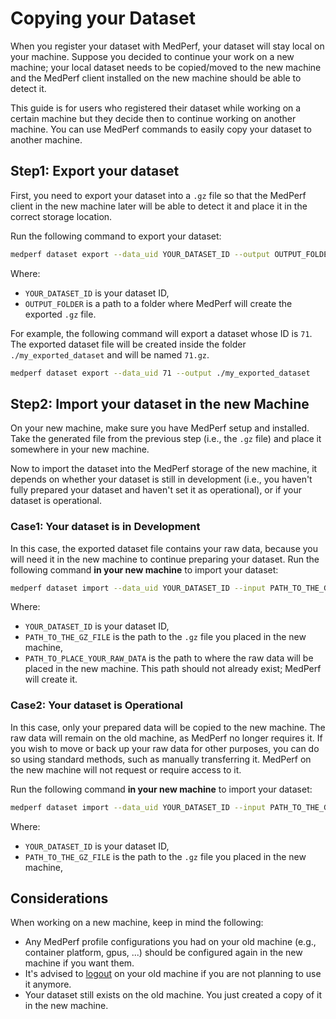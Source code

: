 # Copying your Dataset

When you register your dataset with MedPerf, your dataset will stay local on your machine. Suppose you decided to continue your work on a new machine; your local dataset needs to be copied/moved to the new machine and the MedPerf client installed on the new machine should be able to detect it.

This guide is for users who registered their dataset while working on a certain machine but they decide then to continue working on another machine. You can use MedPerf commands to easily copy your dataset to another machine.

## Step1: Export your dataset

First, you need to export your dataset into a `.gz` file so that the MedPerf client in the new machine later will be able to detect it and place it in the correct storage location.

Run the following command to export your dataset:

```bash
medperf dataset export --data_uid YOUR_DATASET_ID --output OUTPUT_FOLDER
```

Where:

- `YOUR_DATASET_ID` is your dataset ID,
- `OUTPUT_FOLDER` is a path to a folder where MedPerf will create the exported `.gz` file.

For example, the following command will export a dataset whose ID is `71`. The exported dataset file will be created inside the folder `./my_exported_dataset` and will be named `71.gz`.

```bash
medperf dataset export --data_uid 71 --output ./my_exported_dataset
```

## Step2: Import your dataset in the new Machine

On your new machine, make sure you have MedPerf setup and installed. Take the generated file from the previous step (i.e., the `.gz` file) and place it somewhere in your new machine.

Now to import the dataset into the MedPerf storage of the new machine, it depends on whether your dataset is still in development (i.e., you haven't fully prepared your dataset and haven't set it as operational), or if your dataset is operational.

### Case1: Your dataset is in Development

In this case, the exported dataset file contains your raw data, because you will need it in the new machine to continue preparing your dataset. Run the following command **in your new machine** to import your dataset:

```bash
medperf dataset import --data_uid YOUR_DATASET_ID --input PATH_TO_THE_GZ_FILE --raw_dataset_path PATH_TO_PLACE_YOUR_RAW_DATA
```

Where:

- `YOUR_DATASET_ID` is your dataset ID,
- `PATH_TO_THE_GZ_FILE` is the path to the `.gz` file you placed in the new machine,
- `PATH_TO_PLACE_YOUR_RAW_DATA` is the path to where the raw data will be placed in the new machine. This path should not already exist; MedPerf will create it.

### Case2: Your dataset is Operational

In this case, only your prepared data will be copied to the new machine. The raw data will remain on the old machine, as MedPerf no longer requires it. If you wish to move or back up your raw data for other purposes, you can do so using standard methods, such as manually transferring it. MedPerf on the new machine will not request or require access to it.

Run the following command **in your new machine** to import your dataset:

```bash
medperf dataset import --data_uid YOUR_DATASET_ID --input PATH_TO_THE_GZ_FILE
```

Where:

- `YOUR_DATASET_ID` is your dataset ID,
- `PATH_TO_THE_GZ_FILE` is the path to the `.gz` file you placed in the new machine,

## Considerations

When working on a new machine, keep in mind the following:

- Any MedPerf profile configurations you had on your old machine (e.g., container platform, gpus, ...) should be configured again in the new machine if you want them.
- It's advised to [logout](./auth.md#logout) on your old machine if you are not planning to use it anymore.
- Your dataset still exists on the old machine. You just created a copy of it in the new machine.
